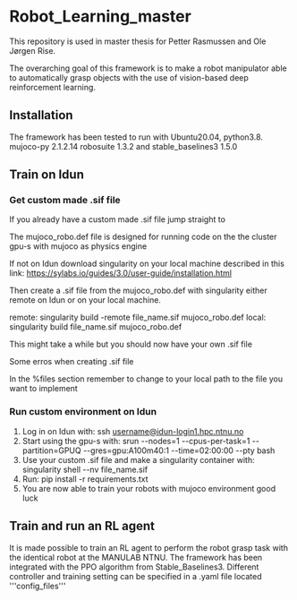 # Robot_Learning_master
This repository is used in master thesis for Petter Rasmussen and Ole Jørgen Rise.

The overarching goal of this framework is to make a robot manipulator able to automatically grasp objects with the use of vision-based deep reinforcement learning.

## Installation
The framework has been tested to run with Ubuntu20.04, python3.8. mujoco-py 2.1.2.14 robosuite 1.3.2 and stable_baselines3 1.5.0

## Train on Idun

### Get custom made .sif file
If you already have a custom made .sif file jump straight to

The mujoco_robo.def file is designed for running code on the the cluster gpu-s with mujoco as physics engine

If not on Idun download singularity on your local machine described in this link: https://sylabs.io/guides/3.0/user-guide/installation.html

Then create a .sif file from the mujoco_robo.def with singularity either remote on Idun or on your local machine.

remote: singularity build -remote file_name.sif mujoco_robo.def
local: singularity build file_name.sif mujoco_robo.def

This might take a while but you should now have your own .sif file

Some erros when creating .sif file

In the %files section remember to change to your local path to the file you want to implement


### Run custom environment on Idun

1) Log in on Idun with: ssh username@idun-login1.hpc.ntnu.no
2) Start using the gpu-s with: srun --nodes=1 --cpus-per-task=1 --partition=GPUQ --gres=gpu:A100m40:1 --time=02:00:00 --pty bash
3) Use your custom .sif file and make a singularity container with: singularity shell --nv file_name.sif
4) Run: pip install -r requirements.txt
5) You are now able to train your robots with mujoco environment good luck

## Train and run an RL agent
It is made possible to train an RL agent to perform the robot grasp task with the identical robot at the MANULAB NTNU. The framework has been integrated with the PPO algorithm from Stable_Baselines3. Different controller and training setting can be specified in a .yaml file located '''config_files'''

